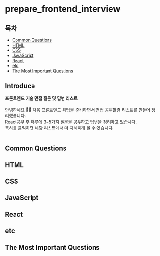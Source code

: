# prepare_frontend_interview

## 목차

- [Common Questions](#common-questions)
- [HTML](#HTML)
- [CSS](#CSS)
- [JavaScript](#JavaScript)
- [React](#React)
- [etc](#etc) 
- [The Most Important Questions](#the-most-important-questions)


## Introduce
<b>프론트엔드 기술 면접 질문 및 답변 리스트</b>
<br>
<br>
안녕하세요 🙋‍♀️ 처음 프론트엔드 취업을 준비하면서 면접 공부할겸 리스트를 만들어 정리했습니다.<br>
React공부 후 하루에 3~5가지 질문을 공부하고 답변을 정리하고 있습니다. <br>
목차를 클릭하면 해당 리스트에서 더 자세하게 볼 수 있습니다. 
<br>
<br>


## Common Questions

## HTML

## CSS

## JavaScript

## React

## etc

## The Most Important Questions
